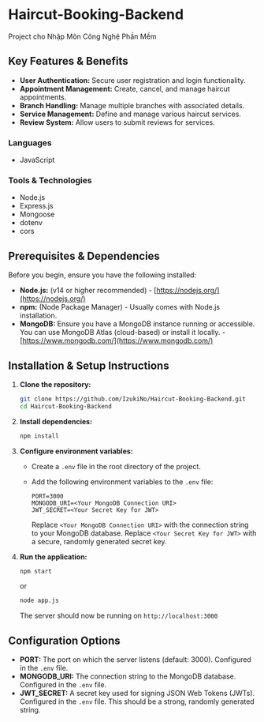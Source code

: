 # Haircut-Booking-Backend

Project cho Nhập Môn Công Nghệ Phần Mềm

## Key Features & Benefits

*   **User Authentication:** Secure user registration and login functionality.
*   **Appointment Management:** Create, cancel, and manage haircut appointments.
*   **Branch Handling:** Manage multiple branches with associated details.
*   **Service Management:** Define and manage various haircut services.
*   **Review System:** Allow users to submit reviews for services.

### Languages

*   JavaScript

### Tools & Technologies

*   Node.js
*   Express.js
*   Mongoose
*   dotenv
*   cors

## Prerequisites & Dependencies

Before you begin, ensure you have the following installed:

*   **Node.js:**  (v14 or higher recommended) - [https://nodejs.org/](https://nodejs.org/)
*   **npm:** (Node Package Manager) - Usually comes with Node.js installation.
*   **MongoDB:** Ensure you have a MongoDB instance running or accessible.  You can use MongoDB Atlas (cloud-based) or install it locally. - [https://www.mongodb.com/](https://www.mongodb.com/)

## Installation & Setup Instructions

1.  **Clone the repository:**

    ```bash
    git clone https://github.com/IzukiNo/Haircut-Booking-Backend.git
    cd Haircut-Booking-Backend
    ```

2.  **Install dependencies:**

    ```bash
    npm install
    ```

3.  **Configure environment variables:**

    *   Create a `.env` file in the root directory of the project.
    *   Add the following environment variables to the `.env` file:

        ```
        PORT=3000
        MONGODB_URI=<Your MongoDB Connection URI>
        JWT_SECRET=<Your Secret Key for JWT>
        ```

        Replace `<Your MongoDB Connection URI>` with the connection string to your MongoDB database.
        Replace `<Your Secret Key for JWT>` with a secure, randomly generated secret key.

4.  **Run the application:**

    ```bash
    npm start
    ```

    or

    ```bash
    node app.js
    ```

    The server should now be running on `http://localhost:3000`

## Configuration Options

*   **PORT:**  The port on which the server listens (default: 3000). Configured in the `.env` file.
*   **MONGODB_URI:** The connection string to the MongoDB database. Configured in the `.env` file.
*   **JWT_SECRET:** A secret key used for signing JSON Web Tokens (JWTs). Configured in the `.env` file.  This should be a strong, randomly generated string.
